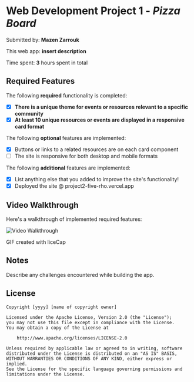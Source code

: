 # Web Development Project 1 - *Pizza Board*

Submitted by: **Mazen Zarrouk**

This web app: **insert description**

Time spent: **3** hours spent in total

## Required Features

The following **required** functionality is completed:

- [x] **There is a unique theme for events or resources relevant to a specific community**
- [x] **At least 10 unique resources or events are displayed in a responsive card format**

The following **optional** features are implemented:

- [x] Buttons or links to a related resources are on each card component
- [ ] The site is responsive for both desktop and mobile formats

The following **additional** features are implemented:

* [x] List anything else that you added to improve the site's functionality!
* [x] Deployed the site @ project2-five-rho.vercel.app

## Video Walkthrough

Here's a walkthrough of implemented required features:

<img src='https://github.com/Mazen-Z/Project1/blob/main/project1.gif' title='Video Walkthrough' width='' alt='Video Walkthrough' />

<!-- Replace this with whatever GIF tool you used! -->
GIF created with liceCap  
<!-- Recommended tools:
[Kap](https://getkap.co/) for macOS
[ScreenToGif](https://www.screentogif.com/) for Windows
[peek](https://github.com/phw/peek) for Linux. -->

## Notes

Describe any challenges encountered while building the app.

## License

    Copyright [yyyy] [name of copyright owner]

    Licensed under the Apache License, Version 2.0 (the "License");
    you may not use this file except in compliance with the License.
    You may obtain a copy of the License at

        http://www.apache.org/licenses/LICENSE-2.0

    Unless required by applicable law or agreed to in writing, software
    distributed under the License is distributed on an "AS IS" BASIS,
    WITHOUT WARRANTIES OR CONDITIONS OF ANY KIND, either express or implied.
    See the License for the specific language governing permissions and
    limitations under the License.
